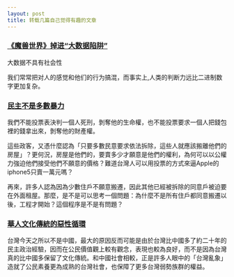 ```yaml
---
layout: post
title: 转载几篇自己觉得有趣的文章
---
```


### [《魔兽世界》掉进“大数据陷阱”](http://cn.nikkei.com/columnviewpoint/27-column/6019-20130716.html)

大数据不具有社会性

我们常常把对人的感觉和他们的行为搞混，而事实上,人类的判断力远比二进制数字更加复杂。

### [民主不是多數暴力](http://billy3321.blogspot.com/2013/07/blog-post.html)

我們不能投票表決判一個人死刑，剝奪他的生命權，也不能投票要求一個人把錢包裡的錢拿出來，剝奪他的財產權。

這些政客，又憑什麼認為「只要多數民意要求依法拆除，這些人就應該搬離他們的房屋」？更何況，房屋是他們的，要賣多少才願意是他們的權利，為何可以以公權力強迫他們接受他們不願意的價格？難道台灣人可以用投票的方式來逼Apple的iphone5只賣一萬元嗎？

再來，許多人認為因為少數住戶不願意搬遷，因此其他已經被拆除的同意戶被迫要在外面租屋。那麼，是不是可以思考一個問題：為什麼不是所有住戶都同意搬遷以後，工程才開始？這個程序是不是有問題？

### [華人文化傳統的惡性循環](http://billy3321.blogspot.com/2013/03/chineseCulture.html)

台灣今天之所以不是中國，最大的原因反而可能是由於台灣比中國多了約二十年的民主政治經驗，因而在公民價值觀上較有觀念，表現也較為良好，而不是因為台灣真的比中國多保留了文化傳統。和中國社會相較，正是許多人眼中的「台灣亂象」造就了公民素養更為成熟的台灣社會，也保障了更多台灣弱勢族群的權益。
